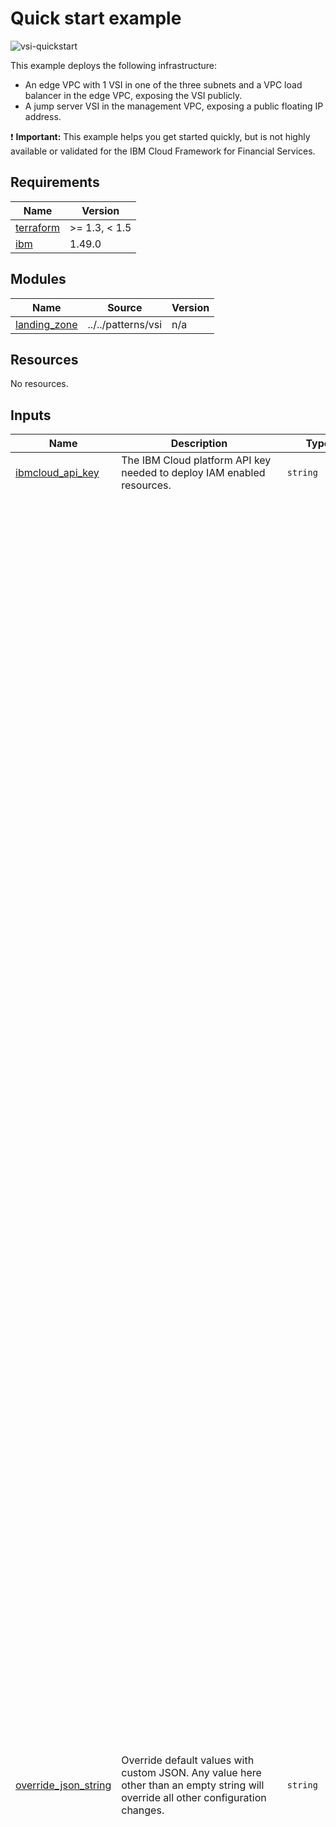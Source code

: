 # Quick start example

![vsi-quickstart](../../reference-architectures/vsi-quickstart.drawio.svg)

This example deploys the following infrastructure:

- An edge VPC with 1 VSI in one of the three subnets and a VPC load balancer in the edge VPC, exposing the VSI publicly.
- A jump server VSI in the management VPC, exposing a public floating IP address.

:exclamation: **Important:** This example helps you get started quickly, but is not highly available or validated for the IBM Cloud Framework for Financial Services.

<!-- BEGINNING OF PRE-COMMIT-TERRAFORM DOCS HOOK -->
## Requirements

| Name | Version |
|------|---------|
| <a name="requirement_terraform"></a> [terraform](#requirement\_terraform) | >= 1.3, < 1.5 |
| <a name="requirement_ibm"></a> [ibm](#requirement\_ibm) | 1.49.0 |

## Modules

| Name | Source | Version |
|------|--------|---------|
| <a name="module_landing_zone"></a> [landing\_zone](#module\_landing\_zone) | ../../patterns/vsi | n/a |

## Resources

No resources.

## Inputs

| Name | Description | Type | Default | Required |
|------|-------------|------|---------|:--------:|
| <a name="input_ibmcloud_api_key"></a> [ibmcloud\_api\_key](#input\_ibmcloud\_api\_key) | The IBM Cloud platform API key needed to deploy IAM enabled resources. | `string` | n/a | yes |
| <a name="input_override_json_string"></a> [override\_json\_string](#input\_override\_json\_string) | Override default values with custom JSON. Any value here other than an empty string will override all other configuration changes. | `string` | `"{\n   \"access_groups\": [],\n   \"appid\": {\n      \"keys\": [\n         \"slz-appid-key\"\n      ],\n      \"name\": \"slz-appid\",\n      \"resource_group\": \"slz-service-rg\",\n      \"use_appid\": false,\n      \"use_data\": false\n   },\n   \"clusters\": [],\n   \"enable_transit_gateway\": true,\n   \"transit_gateway_connections\": [\n      \"management\",\n      \"workload\"\n   ],\n   \"transit_gateway_resource_group\": \"slz-service-rg\",\n   \"virtual_private_endpoints\": [\n      {\n         \"resource_group\": \"slz-service-rg\",\n         \"service_name\": \"cos\",\n         \"service_type\": \"cloud-object-storage\",\n         \"vpcs\": [\n            {\n               \"name\": \"management\",\n               \"subnets\": [\n                  \"vpe-zone-1\"\n               ]\n            },\n            {\n               \"name\": \"workload\",\n               \"subnets\": [\n                  \"vpe-zone-1\"\n               ]\n            }\n         ]\n      }\n   ],\n   \"service_endpoints\": \"private\",\n   \"security_groups\": [],\n   \"vpn_gateways\": [],\n   \"atracker\": {\n      \"collector_bucket_name\": \"atracker-bucket\",\n      \"receive_global_events\": true,\n      \"resource_group\": \"slz-service-rg\",\n      \"add_route\": false\n   },\n   \"cos\": [\n      {\n         \"buckets\": [\n            {\n               \"endpoint_type\": \"public\",\n               \"force_delete\": true,\n               \"kms_key\": \"slz-atracker-key\",\n               \"name\": \"atracker-bucket\",\n               \"storage_class\": \"standard\"\n            }\n         ],\n         \"keys\": [\n            {\n               \"name\": \"cos-bind-key\",\n               \"role\": \"Writer\",\n               \"enable_HMAC\": false\n            }\n         ],\n         \"name\": \"atracker-cos\",\n         \"plan\": \"standard\",\n         \"random_suffix\": true,\n         \"resource_group\": \"slz-service-rg\",\n         \"use_data\": false\n      },\n      {\n         \"buckets\": [\n            {\n               \"endpoint_type\": \"public\",\n               \"force_delete\": true,\n               \"kms_key\": \"slz-key\",\n               \"name\": \"management-bucket\",\n               \"storage_class\": \"standard\"\n            },\n            {\n               \"endpoint_type\": \"public\",\n               \"force_delete\": true,\n               \"kms_key\": \"slz-key\",\n               \"name\": \"workload-bucket\",\n               \"storage_class\": \"standard\"\n            }\n         ],\n         \"keys\": [],\n         \"name\": \"cos\",\n         \"plan\": \"standard\",\n         \"random_suffix\": true,\n         \"resource_group\": \"slz-service-rg\",\n         \"use_data\": false\n      }\n   ],\n   \"iam_account_settings\": {\n      \"enable\": false\n   },\n   \"key_management\": {\n      \"keys\": [\n         {\n            \"key_ring\": \"slz-slz-ring\",\n            \"name\": \"slz-key\",\n            \"root_key\": true\n         },\n         {\n            \"key_ring\": \"slz-slz-ring\",\n            \"name\": \"slz-atracker-key\",\n            \"root_key\": true\n         },\n         {\n            \"key_ring\": \"slz-slz-ring\",\n            \"name\": \"slz-vsi-volume-key\",\n            \"root_key\": true\n         }\n      ],\n      \"name\": \"slz-kms\",\n      \"resource_group\": \"slz-service-rg\",\n      \"use_hs_crypto\": false\n   },\n   \"resource_groups\": [\n      {\n         \"create\": true,\n         \"name\": \"slz-service-rg\",\n         \"use_prefix\": true\n      },\n      {\n         \"create\": true,\n         \"name\": \"slz-management-rg\",\n         \"use_prefix\": true\n      },\n      {\n         \"create\": true,\n         \"name\": \"slz-workload-rg\",\n         \"use_prefix\": true\n      }\n   ],\n   \"secrets_manager\": {\n      \"kms_key_name\": null,\n      \"name\": null,\n      \"resource_group\": null,\n      \"use_secrets_manager\": false\n   },\n   \"network_cidr\": \"10.0.0.0/8\",\n   \"vpcs\": [\n      {\n         \"address_prefixes\": {\n            \"zone-1\": [],\n            \"zone-2\": [],\n            \"zone-3\": []\n         },\n         \"default_security_group_rules\": [],\n         \"flow_logs_bucket_name\": null,\n         \"network_acls\": [\n            {\n               \"name\": \"management-acl\",\n               \"rules\": [\n                  {\n                     \"action\": \"allow\",\n                     \"destination\": \"0.0.0.0/0\",\n                     \"direction\": \"inbound\",\n                     \"name\": \"allow-all-inbound\",\n                     \"source\": \"0.0.0.0/0\"\n                  },\n                  {\n                     \"action\": \"allow\",\n                     \"destination\": \"0.0.0.0/0\",\n                     \"direction\": \"outbound\",\n                     \"name\": \"allow-all-outbound\",\n                     \"source\": \"0.0.0.0/0\"\n                  }\n               ]\n            }\n         ],\n         \"prefix\": \"management\",\n         \"resource_group\": \"slz-management-rg\",\n         \"subnets\": {\n            \"zone-1\": [\n               {\n                  \"acl_name\": \"management-acl\",\n                  \"cidr\": \"10.10.10.0/24\",\n                  \"name\": \"vsi-zone-1\",\n                  \"public_gateway\": false\n               },\n               {\n                  \"acl_name\": \"management-acl\",\n                  \"cidr\": \"10.10.20.0/24\",\n                  \"name\": \"vpe-zone-1\",\n                  \"public_gateway\": false\n               }\n            ],\n            \"zone-2\": null,\n            \"zone-3\": null\n         },\n         \"use_public_gateways\": {\n            \"zone-1\": false,\n            \"zone-2\": false,\n            \"zone-3\": false\n         }\n      },\n      {\n         \"address_prefixes\": {\n            \"zone-1\": [],\n            \"zone-2\": [],\n            \"zone-3\": []\n         },\n         \"default_security_group_rules\": [],\n         \"flow_logs_bucket_name\": null,\n         \"network_acls\": [\n            {\n               \"name\": \"workload-acl\",\n               \"rules\": [\n                  {\n                     \"action\": \"allow\",\n                     \"destination\": \"0.0.0.0/0\",\n                     \"direction\": \"inbound\",\n                     \"name\": \"allow-all-inbound\",\n                     \"source\": \"0.0.0.0/0\"\n                  },\n                  {\n                     \"action\": \"allow\",\n                     \"destination\": \"0.0.0.0/0\",\n                     \"direction\": \"outbound\",\n                     \"name\": \"allow-all-outbound\",\n                     \"source\": \"0.0.0.0/0\"\n                  }\n               ]\n            }\n         ],\n         \"prefix\": \"workload\",\n         \"resource_group\": \"slz-workload-rg\",\n         \"subnets\": {\n            \"zone-1\": [\n               {\n                  \"acl_name\": \"workload-acl\",\n                  \"cidr\": \"10.20.10.0/24\",\n                  \"name\": \"vsi-zone-1\",\n                  \"public_gateway\": true\n               },\n               {\n                  \"acl_name\": \"workload-acl\",\n                  \"cidr\": \"10.20.20.0/24\",\n                  \"name\": \"vpe-zone-1\",\n                  \"public_gateway\": false\n               }\n            ],\n            \"zone-2\": null,\n            \"zone-3\": null\n         },\n         \"use_public_gateways\": {\n            \"zone-1\": false,\n            \"zone-2\": false,\n            \"zone-3\": false\n         }\n      }\n   ],\n   \"vsi\": [\n      {\n         \"boot_volume_encryption_key_name\": \"slz-vsi-volume-key\",\n         \"image_name\": \"ibm-ubuntu-18-04-6-minimal-amd64-2\",\n         \"machine_type\": \"cx2-2x4\",\n         \"name\": \"jump-box\",\n         \"resource_group\": \"slz-management-rg\",\n         \"enable_floating_ip\": true,\n         \"security_group\": {\n            \"name\": \"management\",\n            \"rules\": [\n               {\n                  \"direction\": \"inbound\",\n                  \"name\": \"allow-all-inbound\",\n                  \"source\": \"0.0.0.0/0\"\n               },\n               {\n                  \"direction\": \"outbound\",\n                  \"name\": \"allow-all-outbound\",\n                  \"source\": \"0.0.0.0/0\"\n               }\n            ],\n            \"vpc_name\": \"management\"\n         },\n         \"ssh_keys\": [\n            \"ssh-key\"\n         ],\n         \"subnet_names\": [\n            \"vsi-zone-1\"\n         ],\n         \"vpc_name\": \"management\",\n         \"vsi_per_subnet\": 1\n      },\n      {\n         \"boot_volume_encryption_key_name\": \"slz-vsi-volume-key\",\n         \"image_name\": \"ibm-ubuntu-18-04-6-minimal-amd64-2\",\n         \"machine_type\": \"cx2-2x4\",\n         \"name\": \"workload-server\",\n         \"resource_group\": \"slz-workload-rg\",\n         \"enable_floating_ip\": false,\n         \"security_group\": {\n            \"name\": \"workload\",\n            \"rules\": [\n               {\n                  \"direction\": \"inbound\",\n                  \"name\": \"allow-all-inbound\",\n                  \"source\": \"0.0.0.0/0\"\n               },\n               {\n                  \"direction\": \"outbound\",\n                  \"name\": \"allow-all-outbound\",\n                  \"source\": \"0.0.0.0/0\"\n               }\n            ],\n            \"vpc_name\": \"workload\"\n         },\n         \"ssh_keys\": [\n            \"ssh-key\"\n         ],\n         \"subnet_names\": [\n            \"vsi-zone-1\"\n         ],\n         \"vpc_name\": \"workload\",\n         \"vsi_per_subnet\": 1\n      }\n   ]\n}\n"` | no |
| <a name="input_prefix"></a> [prefix](#input\_prefix) | A unique identifier for resources. Must begin with a lowercase letter and end with a lowerccase letter or number. This prefix will be prepended to any resources provisioned by this template. Prefixes must be 16 or fewer characters. | `string` | `"land-zone-vsi-qs"` | no |
| <a name="input_region"></a> [region](#input\_region) | Region where VPC will be created. To find your VPC region, use `ibmcloud is regions` command to find available regions. | `string` | `"us-south"` | no |
| <a name="input_resource_tags"></a> [resource\_tags](#input\_resource\_tags) | Optional list of tags to be added to created resources | `list(string)` | `[]` | no |
| <a name="input_ssh_key"></a> [ssh\_key](#input\_ssh\_key) | Public SSH key to use to provision a VSI. Must be a valid SSH key that does not already exist in the deployment region. See https://cloud.ibm.com/docs/vpc?topic=vpc-ssh-keys. | `string` | n/a | yes |

## Outputs

| Name | Description |
|------|-------------|
| <a name="output_landing_zone"></a> [landing\_zone](#output\_landing\_zone) | Landing zone configuration |
<!-- END OF PRE-COMMIT-TERRAFORM DOCS HOOK -->
